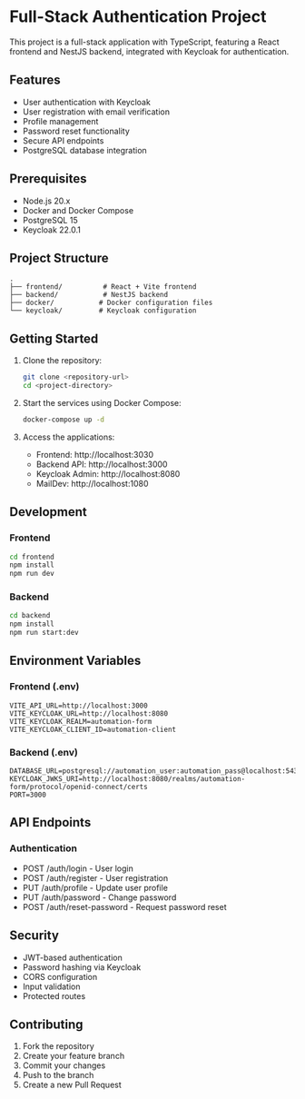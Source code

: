 # Full-Stack Authentication Project

This project is a full-stack application with TypeScript, featuring a React frontend and NestJS backend, integrated with Keycloak for authentication.

## Features

- User authentication with Keycloak
- User registration with email verification
- Profile management
- Password reset functionality
- Secure API endpoints
- PostgreSQL database integration

## Prerequisites

- Node.js 20.x
- Docker and Docker Compose
- PostgreSQL 15
- Keycloak 22.0.1

## Project Structure

```
.
├── frontend/          # React + Vite frontend
├── backend/           # NestJS backend
├── docker/           # Docker configuration files
└── keycloak/         # Keycloak configuration
```

## Getting Started

1. Clone the repository:
   ```bash
   git clone <repository-url>
   cd <project-directory>
   ```

2. Start the services using Docker Compose:
   ```bash
   docker-compose up -d
   ```

3. Access the applications:
   - Frontend: http://localhost:3030
   - Backend API: http://localhost:3000
   - Keycloak Admin: http://localhost:8080
   - MailDev: http://localhost:1080

## Development

### Frontend

```bash
cd frontend
npm install
npm run dev
```

### Backend

```bash
cd backend
npm install
npm run start:dev
```

## Environment Variables

### Frontend (.env)
```
VITE_API_URL=http://localhost:3000
VITE_KEYCLOAK_URL=http://localhost:8080
VITE_KEYCLOAK_REALM=automation-form
VITE_KEYCLOAK_CLIENT_ID=automation-client
```

### Backend (.env)
```
DATABASE_URL=postgresql://automation_user:automation_pass@localhost:5432/automation_form
KEYCLOAK_JWKS_URI=http://localhost:8080/realms/automation-form/protocol/openid-connect/certs
PORT=3000
```

## API Endpoints

### Authentication
- POST /auth/login - User login
- POST /auth/register - User registration
- PUT /auth/profile - Update user profile
- PUT /auth/password - Change password
- POST /auth/reset-password - Request password reset

## Security

- JWT-based authentication
- Password hashing via Keycloak
- CORS configuration
- Input validation
- Protected routes

## Contributing

1. Fork the repository
2. Create your feature branch
3. Commit your changes
4. Push to the branch
5. Create a new Pull Request
